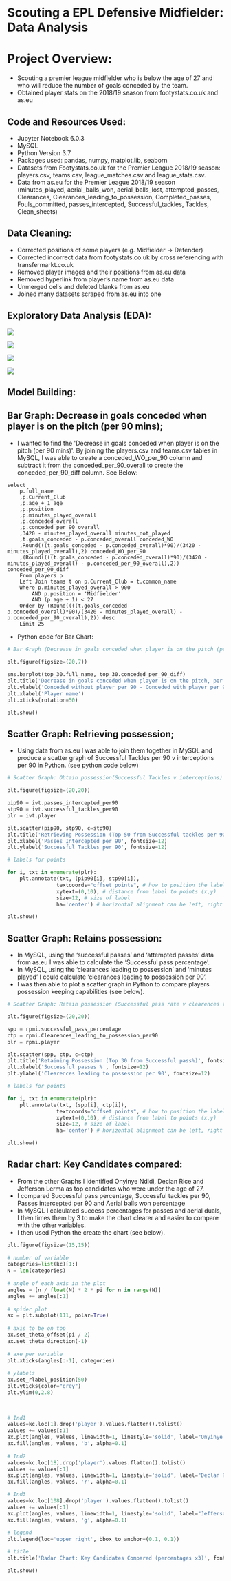 # Scouting a EPL Defensive Midfielder: Data Analysis

# Project Overview:

-	Scouting a premier league midfielder who is below the age of 27 and who will reduce the number of goals conceded by the team.
-	Obtained player stats on the 2018/19 season from footystats.co.uk and as.eu 

## Code and Resources Used:

-	Jupyter Notebook 6.0.3
-	MySQL
-	Python Version 3.7
-	Packages used: pandas, numpy, matplot.lib, seaborn
-	Datasets from Footystats.co.uk for the Premier League 2018/19 season: players.csv, teams.csv, league_matches.csv and league_stats.csv.
-	Data from as.eu for the Premier League 2018/19 season (minutes_played, aerial_balls_won, aerial_balls_lost, attempted_passes, Clearances, Clearances_leading_to_possession, Completed_passes, Fouls_committed, passes_intercepted, Successful_tackles, Tackles, Clean_sheets)

## Data Cleaning:

-	Corrected positions of some players (e.g. Midfielder -> Defender)
-	Corrected incorrect data from footystats.co.uk by cross referencing with transfermarkt.co.uk
-	Removed player images and their positions from as.eu data
-	Removed hyperlink from player’s name from as.eu data
-	Unmerged cells and deleted blanks from as.eu
-	Joined many datasets scraped from as.eu into one

## Exploratory Data Analysis (EDA):

![](https://github.com/cooperh01/pl-defensive-mid/blob/master/Bar_chart.png)

![](https://github.com/cooperh01/pl-defensive-mid/blob/master/Retaining_poss_graph.png)

![](https://github.com/cooperh01/pl-defensive-mid/blob/master/Retrieving_poss_graph.png)

![](https://github.com/cooperh01/pl-defensive-mid/blob/master/Radar_Chart_KCC.png)


## Model Building:

## Bar Graph: Decrease in goals conceded when player is on the pitch (per 90 mins);

- I wanted to find the 'Decrease in goals conceded when player is on the pitch (per 90 mins)'. By joining the players.csv and teams.csv tables in MySQL, I was able to create a conceded_WO_per_90 column and subtract it from the conceded_per_90_overall to create the conceded_per_90_diff column. See Below:

```
select
	p.full_name
    ,p.Current_Club
    ,p.age + 1 age
    ,p.position
    ,p.minutes_played_overall
    ,p.conceded_overall
    ,p.conceded_per_90_overall
    ,3420 - minutes_played_overall minutes_not_played
    ,t.goals_conceded - p.conceded_overall conceded_WO
    ,Round(((t.goals_conceded - p.conceded_overall)*90)/(3420 - minutes_played_overall),2) conceded_WO_per_90
    ,(Round((((t.goals_conceded - p.conceded_overall)*90)/(3420 - minutes_played_overall) - p.conceded_per_90_overall),2)) conceded_per_90_diff
    From players p
    Left Join teams t on p.Current_Club = t.common_name
    Where p.minutes_played_overall > 900
        AND p.position = 'Midfielder'
        AND (p.age + 1) < 27
    Order by (Round((((t.goals_conceded - p.conceded_overall)*90)/(3420 - minutes_played_overall) -          p.conceded_per_90_overall),2)) desc
    Limit 25
```
- Python code for Bar Chart:
```python
# Bar Graph (Decrease in goals conceded when player is on the pitch (per 90 mins))

plt.figure(figsize=(20,7))
           
sns.barplot(top_30.full_name, top_30.conceded_per_90_diff)
plt.title('Decrease in goals conceded when player is on the pitch, per 90 mins (Top 25)', fontsize=28)
plt.ylabel('Conceded without player per 90 - Conceded with player per 90')
plt.xlabel('Player name')
plt.xticks(rotation=50)

plt.show()
```

## Scatter Graph: Retrieving possession;

- Using data from as.eu I was able to join them together in MySQL and produce a scatter graph of Successful Tackles per 90 v interceptions per 90 in Python. (see python code below)
```python
# Scatter Graph: Obtain possession(Successful Tackles v interceptions)

plt.figure(figsize=(20,20))

pip90 = ivt.passes_intercepted_per90
stp90 = ivt.successful_tackles_per90
plr = ivt.player

plt.scatter(pip90, stp90, c=stp90)
plt.title('Retrieving Possession (Top 50 from Successful tackles per 90)', fontsize=28)
plt.xlabel('Passes Intercepted per 90', fontsize=12)
plt.ylabel('Successful Tackles per 90', fontsize=12)

# labels for points

for i, txt in enumerate(plr):
    plt.annotate(txt, (pip90[i], stp90[i]),
                textcoords="offset points", # how to position the label
                xytext=(0,10), # distance from label to points (x,y)
                size=12, # size of label
                ha='center') # horizontal alignment can be left, right or center

plt.show()
```

## Scatter Graph: Retains possession: 

-	In MySQL, using the ‘successful passes’ and ‘attempted passes’ data from as.eu I was able to calculate the ‘Successful pass percentage’. 
-	In MySQL, using the ‘clearances leading to possession’ and ‘minutes played’ I could calculate ‘clearances leading to possession per 90’.
-	I was then able to plot a scatter graph in Python to compare players possession keeping capabilities (see below).
```python
# Scatter Graph: Retain possession (Successful pass rate v clearences to possesion per 90)

plt.figure(figsize=(20,20))

spp = rpmi.successful_pass_percentage
ctp = rpmi.Clearences_leading_to_possession_per90
plr = rpmi.player

plt.scatter(spp, ctp, c=ctp)
plt.title('Retaining Possession (Top 30 from Successful pass%)', fontsize=28)
plt.xlabel('Successful passes %', fontsize=12)
plt.ylabel('Clearences leading to possession per 90', fontsize=12)

# labels for points

for i, txt in enumerate(plr):
    plt.annotate(txt, (spp[i], ctp[i]),
                textcoords="offset points", # how to position the label
                xytext=(0,10), # distance from label to points (x,y)
                size=12, # size of label
                ha='center') # horizontal alignment can be left, right or center

plt.show()
```

## Radar chart: Key Candidates compared:

-	From the other Graphs I identified Onyinye Ndidi, Declan Rice and Jefferson Lerma as top candidates who were under the age of 27. 
-	I compared Successful pass percentage, Successful tackles per 90, Passes intercepted per 90 and Aerial balls won percentage
-	In MySQL I calculated success percentages for passes and aerial duals, I then times them by 3 to make the chart clearer and easier to compare with the other variables.
-	I then used Python the create the chart (see below).

```python
plt.figure(figsize=(15,15))
    
# number of variable
categories=list(kc)[1:]
N = len(categories)
 
# angle of each axis in the plot
angles = [n / float(N) * 2 * pi for n in range(N)]
angles += angles[:1]
 
# spider plot
ax = plt.subplot(111, polar=True)
 
# axis to be on top
ax.set_theta_offset(pi / 2)
ax.set_theta_direction(-1)
 
# axe per variable
plt.xticks(angles[:-1], categories)
 
# ylabels
ax.set_rlabel_position(50)
plt.yticks(color="grey")
plt.ylim(0,2.8)
 

 
# Ind1
values=kc.loc[1].drop('player').values.flatten().tolist()
values += values[:1]
ax.plot(angles, values, linewidth=1, linestyle='solid', label="Onyinye Ndidi")
ax.fill(angles, values, 'b', alpha=0.1)
 
# Ind2
values=kc.loc[18].drop('player').values.flatten().tolist()
values += values[:1]
ax.plot(angles, values, linewidth=1, linestyle='solid', label="Declan Rice")
ax.fill(angles, values, 'r', alpha=0.1)

# Ind3
values=kc.loc[108].drop('player').values.flatten().tolist()
values += values[:1]
ax.plot(angles, values, linewidth=1, linestyle='solid', label="Jefferson Lerma")
ax.fill(angles, values, 'g', alpha=0.1)
 
# legend
plt.legend(loc='upper right', bbox_to_anchor=(0.1, 0.1))

# title
plt.title('Radar Chart: Key Candidates Compared (percentages x3)', fontsize=30)

plt.show()
```



